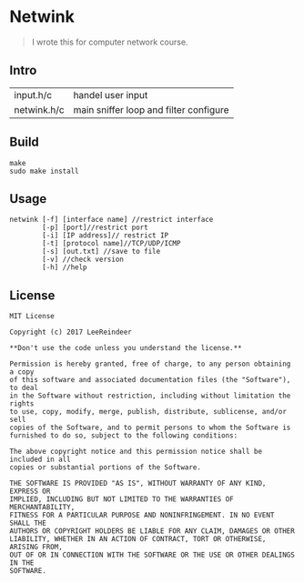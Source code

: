 # Netwink

> I wrote this for computer network course.

## Intro

|      |      |
| ---- | ---- |
|input.h/c| handel user input|
|netwink.h/c|  main sniffer loop and filter configure|

## Build

```shell
make
sudo make install
```

## Usage

```shell
netwink [-f] [interface name] //restrict interface
        [-p] [port]//restrict port
        [-i] [IP address]// restrict IP
        [-t] [protocol name]//TCP/UDP/ICMP
        [-s] [out.txt] //save to file
        [-v] //check version
        [-h] //help
```

## License

```
MIT License

Copyright (c) 2017 LeeReindeer

**Don't use the code unless you understand the license.**

Permission is hereby granted, free of charge, to any person obtaining a copy
of this software and associated documentation files (the "Software"), to deal
in the Software without restriction, including without limitation the rights
to use, copy, modify, merge, publish, distribute, sublicense, and/or sell
copies of the Software, and to permit persons to whom the Software is
furnished to do so, subject to the following conditions:

The above copyright notice and this permission notice shall be included in all
copies or substantial portions of the Software.

THE SOFTWARE IS PROVIDED "AS IS", WITHOUT WARRANTY OF ANY KIND, EXPRESS OR
IMPLIED, INCLUDING BUT NOT LIMITED TO THE WARRANTIES OF MERCHANTABILITY,
FITNESS FOR A PARTICULAR PURPOSE AND NONINFRINGEMENT. IN NO EVENT SHALL THE
AUTHORS OR COPYRIGHT HOLDERS BE LIABLE FOR ANY CLAIM, DAMAGES OR OTHER
LIABILITY, WHETHER IN AN ACTION OF CONTRACT, TORT OR OTHERWISE, ARISING FROM,
OUT OF OR IN CONNECTION WITH THE SOFTWARE OR THE USE OR OTHER DEALINGS IN THE
SOFTWARE.
```